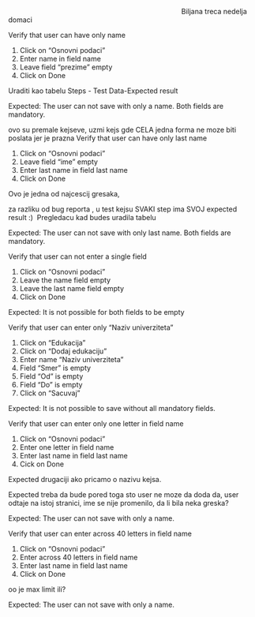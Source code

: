 ﻿`                                                 `Biljana treca nedelja domaci

Verify  that user can have only name

1. Click on “Osnovni podaci”
1. Enter name in field name
1. Leave field “prezime” empty
1. Click on Done

Uraditi kao tabelu Steps - Test Data-Expected result

Expected: The user can not save with only a name. Both fields are mandatory.

ovo su premale kejseve, uzmi kejs gde CELA jedna forma ne moze biti poslata jer je prazna
Verify that user can have only last name

1. Click on “Osnovni podaci”
1. Leave field “ime” empty 
1. Enter last name in field last name
1. Click on Done

Ovo je jedna od najcescij gresaka,

za razliku od bug reporta , u test kejsu SVAKI step ima SVOJ expected result :)  Pregledacu kad budes uradila tabelu

Expected: The user can not save with only last name. Both fields are mandatory.

Verify that user can not enter a single field

1. Click on “Osnovni podaci”
1. Leave the name field empty
1. Leave the last name field empty
1. Click on Done

Expected: It is not possible for both fields to be empty

Verify that user can enter only “Naziv univerziteta”

1. Click on “Edukacija”
1. Click on “Dodaj edukaciju”
1. Enter name “Naziv univerziteta”
1. Field “Smer” is empty
1. Field “Od” is empty
1. Field “Do” is empty
1. Click on “Sacuvaj”

Expected: It is not possible to save without all mandatory fields.

Verify that user can enter only one letter in field name

1. Click on “Osnovni podaci”
1. Enter one letter in field name
1. Enter last name in field last name
1. Cick on Done

Expected drugaciji ako pricamo o nazivu kejsa. 

Expected treba da bude pored toga sto user ne moze da doda da, user odtaje na istoj stranici, ime se nije promenilo, da li bila neka greska?

Expected: The user can not save with only a name.

Verify that user can enter across 40 letters in field name

1. Click on “Osnovni podaci”
1. Enter across 40 letters in field name
1. Enter last name in field last name
1. Click on Done

oo je max limit ili?

Expected: The user can not save with only a name.







